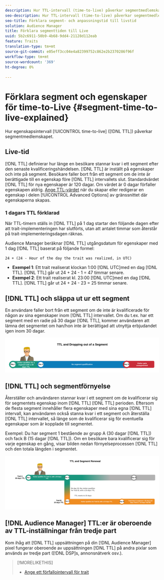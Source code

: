 ```yaml
---
description: Hur TTL-intervall (time-to-live) påverkar segmentmedlemskapet.
seo-description: Hur TTL-intervall (time-to-live) påverkar segmentmedlemskapet.
seo-title: Förklara segment- och anpassningstid till livstid
solution: Audience Manager
title: Förklara segmenttiden till Live
uuid: 5b2c6911-50b9-4b68-9dd4-21128d112eab
feature: Traits
translation-type: tm+mt
source-git-commit: e05eff3cc04e4a82399752c862e2b2370286f96f
workflow-type: tm+mt
source-wordcount: '369'
ht-degree: 0%

---
```



# Förklara segment och egenskaper för time-to-Live {#segment-time-to-live-explained}

Hur egenskapsintervall [!UICONTROL time-to-live] ([!DNL TTL]) påverkar segmentmedlemskapet.

<!-- segment-ttl-explained.xml -->

## Live-tid

[!DNL TTL] definierar hur länge en besökare stannar kvar i ett segment efter den senaste kvalificeringshändelsen. [!DNL TTL] är inställt på egenskaper och inte på segment. Besökare faller bort från ett segment om de inte är berättigade till en egenskap före [!DNL TTL] intervallets slut. Standardvärdet [!DNL TTL] för nya egenskaper är 120 dagar. Om värdet är 0 dagar förfaller egenskapen aldrig. [Ange TTL-värdet](../../features/traits/create-onboarded-rule-based-traits.md#set-expiration-interval) när du skapar eller redigerar en egenskap i delen [!UICONTROL Advanced Options] av gränssnittet där egenskaperna skapas.

### 1 dagars TTL förklarad

När TTL-timern ställs in [!DNL TTL] på 1 dag startar den följande dagen efter att trait-implementeringen har slutförts, utan att antalet timmar som återstår på trait-implementeringsdagen räknas.

Audience Manager beräknar [!DNL TTL] utgångsdatum för egenskaper med 1 dag [!DNL TTL] baserat på följande formel:

`24 + (24 - Hour of the day the trait was realized, in UTC)`

* **Exempel 1**: Ett trait realiserat klockan 1:00 [!DNL UTC]med en dag [!DNL TTL]. [!DNL TTL] går ut 24 + 24 - 1 = 47 timmar senare.
* **Exempel 2**: Ett trait realiserat kl. 23:00 [!DNL UTC]med en dag [!DNL TTL]. [!DNL TTL] går ut 24 + 24 - 23 = 25 timmar senare.

## [!DNL TTL] och släppa ut ur ett segment

En användare faller bort från ett segment om de inte är kvalificerade för någon av sina egenskaper inom [!DNL TTL] intervallet. Om du t.ex. har ett segment med en radie på 30 dagar [!DNL TTL], kommer användaren att lämna det segmentet om han/hon inte är berättigad att utnyttja erbjudandet igen inom 30 dagar.

![](assets/ttl-explained.png)

## [!DNL TTL] och segmentförnyelse

Återställer och användaren stannar kvar i ett segment om de kvalificerar sig för segmentets egenskap inom [!DNL TTL] [!DNL TTL] perioden. Eftersom de flesta segment innehåller flera egenskaper med sina egna [!DNL TTL] intervall, kan användaren också stanna kvar i ett segment och återställa [!DNL TTL] intervallet, så länge som de kvalificerar sig för eventuella egenskaper som är kopplade till segmentet.

Exempel: Du har segment 1 bestående av grupp A (30 dagar [!DNL TTL]) och fack B (15 dagar [!DNL TTL]). Om en besökare bara kvalificerar sig för varje egenskap en gång, visar bilden nedan förnyelseprocessen [!DNL TTL] och den totala längden i segmentet.

![](assets/ttl-renewal.png)

## [!DNL Audience Manager] TTL:er är oberoende av TTL-inställningar från tredje part

Kom ihåg att [!DNL TTL] uppsättningen på din [!DNL Audience Manager] pixel fungerar oberoende av uppsättningen [!DNL TTL] på andra pixlar som används av tredje part ([!DNL DSP]s, annonsnätverk osv.).

>[!MORELIKETHIS]
>
>* [Ange ett förfallointervall för trait](../../features/traits/create-onboarded-rule-based-traits.md#set-expiration-interval)

